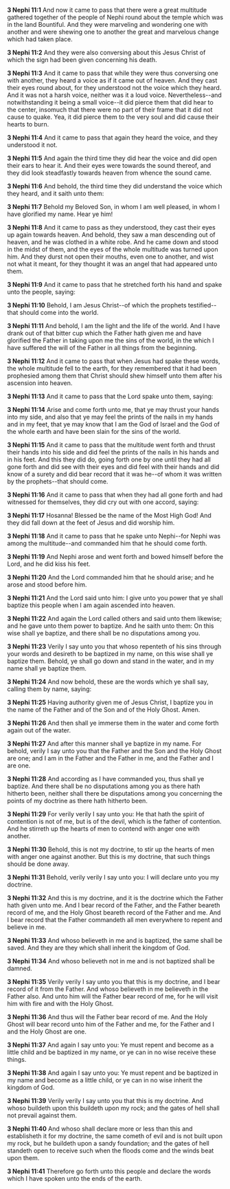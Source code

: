 **3 Nephi 11:1** And now it came to pass that there were a great multitude gathered together of the people of Nephi round about the temple which was in the land Bountiful. And they were marveling and wondering one with another and were shewing one to another the great and marvelous change which had taken place.

**3 Nephi 11:2** And they were also conversing about this Jesus Christ of which the sign had been given concerning his death.

**3 Nephi 11:3** And it came to pass that while they were thus conversing one with another, they heard a voice as if it came out of heaven. And they cast their eyes round about, for they understood not the voice which they heard. And it was not a harsh voice, neither was it a loud voice. Nevertheless--and notwithstanding it being a small voice--it did pierce them that did hear to the center, insomuch that there were no part of their frame that it did not cause to quake. Yea, it did pierce them to the very soul and did cause their hearts to burn.

**3 Nephi 11:4** And it came to pass that again they heard the voice, and they understood it not.

**3 Nephi 11:5** And again the third time they did hear the voice and did open their ears to hear it. And their eyes were towards the sound thereof, and they did look steadfastly towards heaven from whence the sound came.

**3 Nephi 11:6** And behold, the third time they did understand the voice which they heard, and it saith unto them:

**3 Nephi 11:7** Behold my Beloved Son, in whom I am well pleased, in whom I have glorified my name. Hear ye him!

**3 Nephi 11:8** And it came to pass as they understood, they cast their eyes up again towards heaven. And behold, they saw a man descending out of heaven, and he was clothed in a white robe. And he came down and stood in the midst of them, and the eyes of the whole multitude was turned upon him. And they durst not open their mouths, even one to another, and wist not what it meant, for they thought it was an angel that had appeared unto them.

**3 Nephi 11:9** And it came to pass that he stretched forth his hand and spake unto the people, saying:

**3 Nephi 11:10** Behold, I am Jesus Christ--of which the prophets testified--that should come into the world.

**3 Nephi 11:11** And behold, I am the light and the life of the world. And I have drank out of that bitter cup which the Father hath given me and have glorified the Father in taking upon me the sins of the world, in the which I have suffered the will of the Father in all things from the beginning.

**3 Nephi 11:12** And it came to pass that when Jesus had spake these words, the whole multitude fell to the earth, for they remembered that it had been prophesied among them that Christ should shew himself unto them after his ascension into heaven.

**3 Nephi 11:13** And it came to pass that the Lord spake unto them, saying:

**3 Nephi 11:14** Arise and come forth unto me, that ye may thrust your hands into my side, and also that ye may feel the prints of the nails in my hands and in my feet, that ye may know that I am the God of Israel and the God of the whole earth and have been slain for the sins of the world.

**3 Nephi 11:15** And it came to pass that the multitude went forth and thrust their hands into his side and did feel the prints of the nails in his hands and in his feet. And this they did do, going forth one by one until they had all gone forth and did see with their eyes and did feel with their hands and did know of a surety and did bear record that it was he--of whom it was written by the prophets--that should come.

**3 Nephi 11:16** And it came to pass that when they had all gone forth and had witnessed for themselves, they did cry out with one accord, saying:

**3 Nephi 11:17** Hosanna! Blessed be the name of the Most High God! And they did fall down at the feet of Jesus and did worship him.

**3 Nephi 11:18** And it came to pass that he spake unto Nephi--for Nephi was among the multitude--and commanded him that he should come forth.

**3 Nephi 11:19** And Nephi arose and went forth and bowed himself before the Lord, and he did kiss his feet.

**3 Nephi 11:20** And the Lord commanded him that he should arise; and he arose and stood before him.

**3 Nephi 11:21** And the Lord said unto him: I give unto you power that ye shall baptize this people when I am again ascended into heaven.

**3 Nephi 11:22** And again the Lord called others and said unto them likewise; and he gave unto them power to baptize. And he saith unto them: On this wise shall ye baptize, and there shall be no disputations among you.

**3 Nephi 11:23** Verily I say unto you that whoso repenteth of his sins through your words and desireth to be baptized in my name, on this wise shall ye baptize them. Behold, ye shall go down and stand in the water, and in my name shall ye baptize them.

**3 Nephi 11:24** And now behold, these are the words which ye shall say, calling them by name, saying:

**3 Nephi 11:25** Having authority given me of Jesus Christ, I baptize you in the name of the Father and of the Son and of the Holy Ghost. Amen.

**3 Nephi 11:26** And then shall ye immerse them in the water and come forth again out of the water.

**3 Nephi 11:27** And after this manner shall ye baptize in my name. For behold, verily I say unto you that the Father and the Son and the Holy Ghost are one; and I am in the Father and the Father in me, and the Father and I are one.

**3 Nephi 11:28** And according as I have commanded you, thus shall ye baptize. And there shall be no disputations among you as there hath hitherto been, neither shall there be disputations among you concerning the points of my doctrine as there hath hitherto been.

**3 Nephi 11:29** For verily verily I say unto you: He that hath the spirit of contention is not of me, but is of the devil, which is the father of contention. And he stirreth up the hearts of men to contend with anger one with another.

**3 Nephi 11:30** Behold, this is not my doctrine, to stir up the hearts of men with anger one against another. But this is my doctrine, that such things should be done away.

**3 Nephi 11:31** Behold, verily verily I say unto you: I will declare unto you my doctrine.

**3 Nephi 11:32** And this is my doctrine, and it is the doctrine which the Father hath given unto me. And I bear record of the Father, and the Father beareth record of me, and the Holy Ghost beareth record of the Father and me. And I bear record that the Father commandeth all men everywhere to repent and believe in me.

**3 Nephi 11:33** And whoso believeth in me and is baptized, the same shall be saved. And they are they which shall inherit the kingdom of God.

**3 Nephi 11:34** And whoso believeth not in me and is not baptized shall be damned.

**3 Nephi 11:35** Verily verily I say unto you that this is my doctrine, and I bear record of it from the Father. And whoso believeth in me believeth in the Father also. And unto him will the Father bear record of me, for he will visit him with fire and with the Holy Ghost.

**3 Nephi 11:36** And thus will the Father bear record of me. And the Holy Ghost will bear record unto him of the Father and me, for the Father and I and the Holy Ghost are one.

**3 Nephi 11:37** And again I say unto you: Ye must repent and become as a little child and be baptized in my name, or ye can in no wise receive these things.

**3 Nephi 11:38** And again I say unto you: Ye must repent and be baptized in my name and become as a little child, or ye can in no wise inherit the kingdom of God.

**3 Nephi 11:39** Verily verily I say unto you that this is my doctrine. And whoso buildeth upon this buildeth upon my rock; and the gates of hell shall not prevail against them.

**3 Nephi 11:40** And whoso shall declare more or less than this and establisheth it for my doctrine, the same cometh of evil and is not built upon my rock, but he buildeth upon a sandy foundation; and the gates of hell standeth open to receive such when the floods come and the winds beat upon them.

**3 Nephi 11:41** Therefore go forth unto this people and declare the words which I have spoken unto the ends of the earth.

